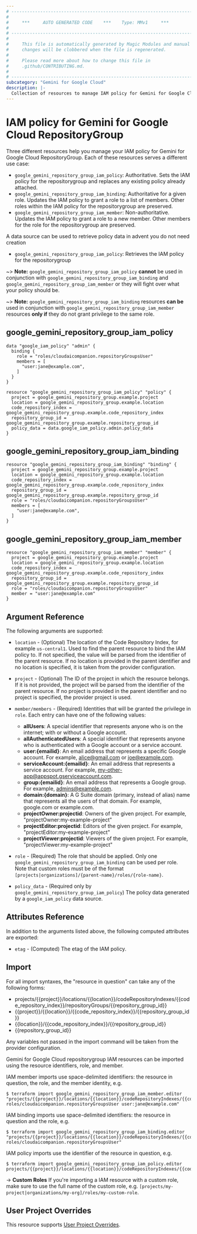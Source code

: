 ```yaml
---
# ----------------------------------------------------------------------------
#
#     ***     AUTO GENERATED CODE    ***    Type: MMv1     ***
#
# ----------------------------------------------------------------------------
#
#     This file is automatically generated by Magic Modules and manual
#     changes will be clobbered when the file is regenerated.
#
#     Please read more about how to change this file in
#     .github/CONTRIBUTING.md.
#
# ----------------------------------------------------------------------------
subcategory: "Gemini for Google Cloud"
description: |-
  Collection of resources to manage IAM policy for Gemini for Google Cloud RepositoryGroup
---
```


# IAM policy for Gemini for Google Cloud RepositoryGroup
Three different resources help you manage your IAM policy for Gemini for Google Cloud RepositoryGroup. Each of these resources serves a different use case:

* `google_gemini_repository_group_iam_policy`: Authoritative. Sets the IAM policy for the repositorygroup and replaces any existing policy already attached.
* `google_gemini_repository_group_iam_binding`: Authoritative for a given role. Updates the IAM policy to grant a role to a list of members. Other roles within the IAM policy for the repositorygroup are preserved.
* `google_gemini_repository_group_iam_member`: Non-authoritative. Updates the IAM policy to grant a role to a new member. Other members for the role for the repositorygroup are preserved.

A data source can be used to retrieve policy data in advent you do not need creation

* `google_gemini_repository_group_iam_policy`: Retrieves the IAM policy for the repositorygroup

~> **Note:** `google_gemini_repository_group_iam_policy` **cannot** be used in conjunction with `google_gemini_repository_group_iam_binding` and `google_gemini_repository_group_iam_member` or they will fight over what your policy should be.

~> **Note:** `google_gemini_repository_group_iam_binding` resources **can be** used in conjunction with `google_gemini_repository_group_iam_member` resources **only if** they do not grant privilege to the same role.



## google_gemini_repository_group_iam_policy

```hcl
data "google_iam_policy" "admin" {
  binding {
    role = "roles/cloudaicompanion.repositoryGroupsUser"
    members = [
      "user:jane@example.com",
    ]
  }
}

resource "google_gemini_repository_group_iam_policy" "policy" {
  project = google_gemini_repository_group.example.project
  location = google_gemini_repository_group.example.location
  code_repository_index = google_gemini_repository_group.example.code_repository_index
  repository_group_id = google_gemini_repository_group.example.repository_group_id
  policy_data = data.google_iam_policy.admin.policy_data
}
```

## google_gemini_repository_group_iam_binding

```hcl
resource "google_gemini_repository_group_iam_binding" "binding" {
  project = google_gemini_repository_group.example.project
  location = google_gemini_repository_group.example.location
  code_repository_index = google_gemini_repository_group.example.code_repository_index
  repository_group_id = google_gemini_repository_group.example.repository_group_id
  role = "roles/cloudaicompanion.repositoryGroupsUser"
  members = [
    "user:jane@example.com",
  ]
}
```

## google_gemini_repository_group_iam_member

```hcl
resource "google_gemini_repository_group_iam_member" "member" {
  project = google_gemini_repository_group.example.project
  location = google_gemini_repository_group.example.location
  code_repository_index = google_gemini_repository_group.example.code_repository_index
  repository_group_id = google_gemini_repository_group.example.repository_group_id
  role = "roles/cloudaicompanion.repositoryGroupsUser"
  member = "user:jane@example.com"
}
```


## Argument Reference

The following arguments are supported:

* `location` - (Optional) The location of the Code Repository Index, for example `us-central1`. Used to find the parent resource to bind the IAM policy to. If not specified,
  the value will be parsed from the identifier of the parent resource. If no location is provided in the parent identifier and no
  location is specified, it is taken from the provider configuration.

* `project` - (Optional) The ID of the project in which the resource belongs.
    If it is not provided, the project will be parsed from the identifier of the parent resource. If no project is provided in the parent identifier and no project is specified, the provider project is used.

* `member/members` - (Required) Identities that will be granted the privilege in `role`.
  Each entry can have one of the following values:
  * **allUsers**: A special identifier that represents anyone who is on the internet; with or without a Google account.
  * **allAuthenticatedUsers**: A special identifier that represents anyone who is authenticated with a Google account or a service account.
  * **user:{emailid}**: An email address that represents a specific Google account. For example, alice@gmail.com or joe@example.com.
  * **serviceAccount:{emailid}**: An email address that represents a service account. For example, my-other-app@appspot.gserviceaccount.com.
  * **group:{emailid}**: An email address that represents a Google group. For example, admins@example.com.
  * **domain:{domain}**: A G Suite domain (primary, instead of alias) name that represents all the users of that domain. For example, google.com or example.com.
  * **projectOwner:projectid**: Owners of the given project. For example, "projectOwner:my-example-project"
  * **projectEditor:projectid**: Editors of the given project. For example, "projectEditor:my-example-project"
  * **projectViewer:projectid**: Viewers of the given project. For example, "projectViewer:my-example-project"

* `role` - (Required) The role that should be applied. Only one
    `google_gemini_repository_group_iam_binding` can be used per role. Note that custom roles must be of the format
    `[projects|organizations]/{parent-name}/roles/{role-name}`.

* `policy_data` - (Required only by `google_gemini_repository_group_iam_policy`) The policy data generated by
  a `google_iam_policy` data source.

## Attributes Reference

In addition to the arguments listed above, the following computed attributes are
exported:

* `etag` - (Computed) The etag of the IAM policy.

## Import

For all import syntaxes, the "resource in question" can take any of the following forms:

* projects/{{project}}/locations/{{location}}/codeRepositoryIndexes/{{code_repository_index}}/repositoryGroups/{{repository_group_id}}
* {{project}}/{{location}}/{{code_repository_index}}/{{repository_group_id}}
* {{location}}/{{code_repository_index}}/{{repository_group_id}}
* {{repository_group_id}}

Any variables not passed in the import command will be taken from the provider configuration.

Gemini for Google Cloud repositorygroup IAM resources can be imported using the resource identifiers, role, and member.

IAM member imports use space-delimited identifiers: the resource in question, the role, and the member identity, e.g.
```
$ terraform import google_gemini_repository_group_iam_member.editor "projects/{{project}}/locations/{{location}}/codeRepositoryIndexes/{{code_repository_index}}/repositoryGroups/{{repository_group_id}} roles/cloudaicompanion.repositoryGroupsUser user:jane@example.com"
```

IAM binding imports use space-delimited identifiers: the resource in question and the role, e.g.
```
$ terraform import google_gemini_repository_group_iam_binding.editor "projects/{{project}}/locations/{{location}}/codeRepositoryIndexes/{{code_repository_index}}/repositoryGroups/{{repository_group_id}} roles/cloudaicompanion.repositoryGroupsUser"
```

IAM policy imports use the identifier of the resource in question, e.g.
```
$ terraform import google_gemini_repository_group_iam_policy.editor projects/{{project}}/locations/{{location}}/codeRepositoryIndexes/{{code_repository_index}}/repositoryGroups/{{repository_group_id}}
```

-> **Custom Roles** If you're importing a IAM resource with a custom role, make sure to use the
 full name of the custom role, e.g. `[projects/my-project|organizations/my-org]/roles/my-custom-role`.

## User Project Overrides

This resource supports [User Project Overrides](https://registry.terraform.io/providers/hashicorp/google/latest/docs/guides/provider_reference#user_project_override).
